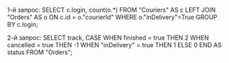 1-й запрос:
SELECT c.login, count(o.*)
FROM "Couriers" AS c 
LEFT JOIN "Orders" AS o ON c.id = o."courierId" 
WHERE o."inDelivery"=True 
GROUP BY c.login;

2-й запрос:
SELECT track, 
CASE WHEN finished = true THEN 2 
WHEN cancelled = true THEN -1 
WHEN "inDelivery" = true THEN 1 
ELSE 0 END AS status 
FROM "Orders";